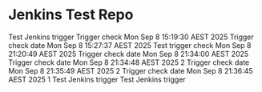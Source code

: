 # Jenkins Test Repo
Test Jenkins trigger
Trigger check Mon Sep  8 15:19:30 AEST 2025
Trigger check date  Mon Sep  8 15:27:37 AEST 2025
Test trigger check Mon Sep  8 21:20:49 AEST 2025
Trigger check date  Mon Sep  8 21:34:00 AEST 2025
Trigger check date  Mon Sep  8 21:34:48 AEST 2025 2
Trigger check date  Mon Sep  8 21:35:49 AEST 2025 2
Trigger check date  Mon Sep  8 21:36:45 AEST 2025 1
Test Jenkins trigger
Test Jenkins trigger
